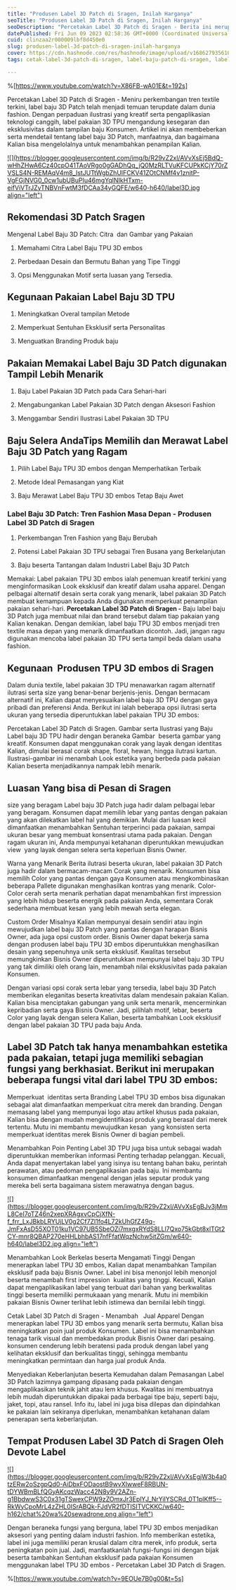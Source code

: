 ```yaml
---
title: "Produsen Label 3D Patch di Sragen, Inilah Harganya"
seoTitle: "Produsen Label 3D Patch di Sragen, Inilah Harganya"
seoDescription: "Percetakan Label 3D Patch di Sragen - Berita ini merupakan Review secara lengkap yang Devote.Labels Tulis Perihal Jasa Produsen Label 3D Patch"
datePublished: Fri Jun 09 2023 02:58:36 GMT+0000 (Coordinated Universal Time)
cuid: clinzaa2r000009lbf8d450e0
slug: produsen-label-3d-patch-di-sragen-inilah-harganya
cover: https://cdn.hashnode.com/res/hashnode/image/upload/v1686279356103/228e136a-9204-4b7e-a7dc-3ac68228177f.jpeg
tags: cetak-label-3d-patch-di-sragen, label-baju-patch-di-sragen, label-baju-jersey-sragen

---
```


%[https://www.youtube.com/watch?v=X86FB-wA01E&t=192s] 

Percetakan Label 3D Patch di Sragen - Meniru perkembangan tren textile terkini, label baju 3D Patch telah menjadi temuan terupdate dalam dunia fashion. Dengan perpaduan ilustrasi yang kreatif serta pengaplikasian teknologi canggih, label pakaian 3D TPU mengandung kesegaran dan eksklusivitas dalam tampilan baju Konsumen. Artikel ini akan membeberkan serta mendetail tentang label baju 3D Patch, manfaatnya, dan bagaimana Kalian bisa mengelolalnya untuk menambahkan penampilan Kalian.

[![](https://blogger.googleusercontent.com/img/b/R29vZ2xl/AVvXsEj5BdQ-wHhZHwA6Cz40cpO41TAoVRgo0gGADhQq_jQ0MzRLTVuKFCUPkKCjY70rZVSLS4N-REMAqV4m8_IstJUTtWgbZhUlFCKV41ZOtCNMf4v1znjtP-VgFGjNVG0_0cw1ubUBuPIu46mgYqlNIkHTxm-eifViVTrJZyTNBVnFwtM3fDCAa34yGQFE/w640-h640/label3D.jpg align="left")](https://blogger.googleusercontent.com/img/b/R29vZ2xl/AVvXsEj5BdQ-wHhZHwA6Cz40cpO41TAoVRgo0gGADhQq_jQ0MzRLTVuKFCUPkKCjY70rZVSLS4N-REMAqV4m8_IstJUTtWgbZhUlFCKV41ZOtCNMf4v1znjtP-VgFGjNVG0_0cw1ubUBuPIu46mgYqlNIkHTxm-eifViVTrJZyTNBVnFwtM3fDCAa34yGQFE/s900/label3D.jpg)

## Rekomendasi 3D Patch Sragen

Mengenal Label Baju 3D Patch: Citra  dan Gambar yang Pakaian

1. Memahami Citra Label Baju TPU 3D embos
    
2. Perbedaan Desain dan Bermutu Bahan yang Tipe Tinggi
    
3. Opsi Menggunakan Motif serta luasan yang Tersedia.
    

## Kegunaan Pakaian Label Baju 3D TPU

1. Meningkatkan Overal tampilan Metode
    
2. Memperkuat Sentuhan Eksklusif serta Personalitas
    
3. Menguatkan Branding Produk baju
    

## Pakaian Memakai Label Baju 3D Patch digunakan Tampil Lebih Menarik

1. Baju Label Pakaian 3D Patch pada Cara Sehari-hari
    
2. Mengabungankan Label Pakaian 3D Patch dengan Aksesori Fashion
    
3. Menggambar Sendiri Ilustrasi Label Pakaian 3D TPU
    

## Baju Selera AndaTips Memilih dan Merawat Label Baju 3D Patch yang Ragam

1. Pilih Label Baju TPU 3D embos dengan Memperhatikan Terbaik
    
2. Metode Ideal Pemasangan yang Kiat
    
3. Baju Merawat Label Baju TPU 3D embos Tetap Baju Awet
    

### Label Baju 3D Patch: Tren Fashion Masa Depan - Produsen Label 3D Patch di Sragen

1. Perkembangan Tren Fashion yang Baju Berubah
    
2. Potensi Label Pakaian 3D TPU sebagai Tren Busana yang Berkelanjutan
    
3. Baju beserta Tantangan dalam Industri Label Baju 3D Patch
    

Memakai: Label pakaian TPU 3D embos ialah penemuan kreatif terkini yang menginformasikan Look eksklusif dan kreatif dalam usaha apparel. Dengan pelbagai alternatif desain serta corak yang menarik, label pakaian 3D Patch membuat kemampuan kepada Anda digunakan memperkuat penampilan pakaian sehari-hari. **Percetakan Label 3D Patch di Sragen -** Baju label baju 3D Patch juga membuat nilai dan brand tersebut dalam tiap pakaian yang Kalian kenakan. Dengan demikian, label baju TPU 3D embos menjadi tren textile masa depan yang menarik dimanfaatkan dicontoh. Jadi, jangan ragu digunakan mencoba label pakaian 3D TPU serta tampil beda dalam usaha fashion.

## Kegunaan  Produsen TPU 3D embos di Sragen

Dalam dunia textile, label pakaian 3D TPU menawarkan ragam alternatif ilutrasi serta size yang benar-benar berjenis-jenis. Dengan bermacam alternatif ini, Kalian dapat menyesuaikan label baju 3D TPU dengan gaya pribadi dan preferensi Anda. Berikut ini ialah beberapa opsi ilutrasi serta ukuran yang tersedia diperuntukkan label pakaian TPU 3D embos:

Percetakan Label 3D Patch di Sragen. Gambar serta Ilustrasi yang Baju Label baju 3D TPU hadir dengan beraneka Gambar  beserta gambar yang kreatif. Konsumen dapat menggunakan corak yang layak dengan identitas Kalian, dimulai berasal corak shape, floral, hewan, hingga ilutrasi kartun. Ilustrasi-gambar ini menambah Look estetika yang berbeda pada pakaian Kalian beserta menjadikannya nampak lebih menarik.

## Luasan Yang bisa di Pesan di Sragen

size yang beragam Label baju 3D Patch juga hadir dalam pelbagai lebar yang beragam. Konsumen dapat memilih lebar yang pantas dengan pakaian yang akan dilekatkan label hal yang demikian. Mulai dari luasan kecil dimanfaatkan menambahkan Sentuhan terperinci pada pakaian, sampai ukuran besar yang membuat konsentrasi utama pada pakaian. Dengan ragam ukuran ini, Anda mempunyai ketahanan diperuntukkan mewujudkan view  yang layak dengan selera serta keperluan Bisnis Owner.

Warna yang Menarik Berita ilutrasi beserta ukuran, label pakaian 3D Patch juga hadir dalam bermacam-macam Corak yang menarik. Konsumen bisa memilih Color yang pantas dengan gaya Konsumen atau mengkombinasikan beberapa Pallete digunakan menghasilkan kontras yang menarik. Color-Color cerah serta menarik perhatian dapat menambahkan first impression yang lebih hidup beserta energik pada pakaian Anda, sementara Corak sederhana membuat kesan  yang lebih mewah serta elegan.

Custom Order Misalnya Kalian mempunyai desain sendiri atau ingin mewujudkan label baju 3D Patch yang pantas dengan harapan Bisnis Owner, ada juga opsi custom order. Bisnis Owner dapat bekerja sama dengan produsen label baju TPU 3D embos diperuntukkan menghasilkan desain yang sepenuhnya unik serta eksklusif. Kwalitas tersebut memungkinkan Bisnis Owner diperuntukkan mempunyai label baju 3D TPU yang tak dimiliki oleh orang lain, menambah nilai eksklusivitas pada pakaian Konsumen.

Dengan variasi opsi corak serta lebar yang tersedia, label baju 3D Patch memberikan eleganitas beserta kreativitas dalam mendesain pakaian Kalian. Kalian bisa menciptakan gabungan yang unik serta menarik, mencerminkan kepribadian serta gaya Bisnis Owner. Jadi, pilihlah motif, lebar, beserta Color yang layak dengan selera Kalian, beserta tambahkan Look eksklusif dengan label pakaian 3D TPU pada baju Anda.

## Label 3D Patch tak hanya menambahkan estetika pada pakaian, tetapi juga memiliki sebagian fungsi yang berkhasiat. Berikut ini merupakan beberapa fungsi vital dari label TPU 3D embos:

Memperkuat  identitas serta Branding Label TPU 3D embos bisa digunakan sebagai alat dimanfaatkan memperkuat citra merek dan branding. Dengan memasang label yang mempunyai logo atau artikel khusus pada pakaian, Kalian bisa dengan mudah mengidentifikasi produk yang berasal dari merek tertentu. Mutu ini membantu mewujudkan kesan  yang konsisten serta memperkuat identitas merek Bisnis Owner di bagian pembeli.

Menambahkan Poin Penting Label 3D TPU juga bisa untuk sebagai wadah diperuntukkan memberikan informasi Penting terhadap pelanggan. Kecuali, Anda dapat menyertakan label yang isinya isu tentang bahan baku, perintah perawatan, atau pedoman pengaplikasian pada baju. Ini membantu konsumen dimanfaatkan mengenal dengan jelas seputar produk yang mereka beli serta bagaimana sistem merawatnya dengan bagus.

[![](https://blogger.googleusercontent.com/img/b/R29vZ2xl/AVvXsEgBJv3jMmL8CeI7oTZ46n2xepXRAgxvCpCjXfN-f_frr_LxJBkbLRYUjLV0g2Cf7Zl1fo4L72kUhGfZ49q-JmFxAsD55XOT01ku1VC97UB5SbeOZi7mxgxRYdS8LLl7Qxo75kGbt8xlTGt2CY-mnr8QBAP270eHHLbhbAS17nfFfatWqzNchw5itZGm/w640-h640/label3D2.jpg align="left")](https://blogger.googleusercontent.com/img/b/R29vZ2xl/AVvXsEgBJv3jMmL8CeI7oTZ46n2xepXRAgxvCpCjXfN-f_frr_LxJBkbLRYUjLV0g2Cf7Zl1fo4L72kUhGfZ49q-JmFxAsD55XOT01ku1VC97UB5SbeOZi7mxgxRYdS8LLl7Qxo75kGbt8xlTGt2CY-mnr8QBAP270eHHLbhbAS17nfFfatWqzNchw5itZGm/s900/label3D2.jpg)

Menambahkan Look Berkelas beserta Mengamati Tinggi Dengan menerapkan label TPU 3D embos, Kalian dapat menambahkan Tampilan eksklusif pada baju Bisnis Owner. Label ini bisa menonjol lebih menonjol beserta menambah first impression  kualitas yang tinggi. Kecuali, Kalian dapat mengaplikasikan label yang terbuat dari bahan yang berkwalitas tinggi beserta memiliki permukaaan yang menarik. Mutu ini membikin pakaian Bisnis Owner terlihat lebih istimewa dan bernilai lebih tinggi.

Cetak Label 3D Patch di Sragen - Menambah   Jual Apparel Dengan menerapkan label TPU 3D embos yang menarik serta bermutu, Kalian bisa meningkatkan poin jual produk Konsumen. Label ini bisa menambahkan tenaga tarik visual dan membedakan produk Bisnis Owner dari pesaing. konsumen cenderung lebih beratensi pada produk dengan label yang kelihatan eksklusif dan berkualitas tinggi, sehingga membantu meningkatkan permintaan dan harga jual produk Anda.

Menyediakan Keberlanjutan beserta Kemudahan dalam Pemasangan Label 3D Patch lazimnya gampang dipasang pada pakaian dengan mengaplikasikan teknik jahit atau lem khusus. Kwalitas ini membuatnya lebih mudah diperuntukkan dipakai pada berbagai tipe baju, seperti baju, jaket, topi, atau ransel. Info itu, label ini juga bisa dilepas dan dipindahkan ke pakaian lain sekiranya diperlukan, menambahkan ketahanan dalam penerapan serta keberlanjutan.

## Tempat Produsen Label 3D Patch di Sragen Oleh Devote Label

[![](https://blogger.googleusercontent.com/img/b/R29vZ2xl/AVvXsEgjW3b4a0tzERw2oSzgpQd0-AiDbxFODaostB9wvXIwweF8RBUN-tDYWBmBLfQGyAKcqzWacc42N8y9V2AZn-g1BbdwwS3C0x31gTSwexCPW9zZOmxJr3EplYJ_NrYiIYSCRd_0T1plKff5--RkWyCpoMrL4zZHL0ISrABQk-FJdVR2fDTISITVCKKC/w640-h162/chat%20wa%20sewadrone.png align="left")](https://wa.me/+6287838865004?text=Permisi%2C%20kak%20mau%20nanya%20tentang%20label%2C%20dapat%20informasi%20dari%20devotelabels.web.id)

Dengan beraneka fungsi yang berguna, label TPU 3D embos menjadikan aksesori yang penting dalam industri fashion. Info memberikan estetika, label ini juga memiliki peran krusial dalam citra merek, info produk, serta peningkatan poin jual. Jadi, manfaatkanlah fungsi-fungsi ini dengan bijak beserta tambahkan Sentuhan eksklusif pada pakaian Konsumen menggunakan label TPU 3D embos - Percetakan Label 3D Patch di Sragen.

%[https://www.youtube.com/watch?v=9EOUe7B0g00&t=5s]